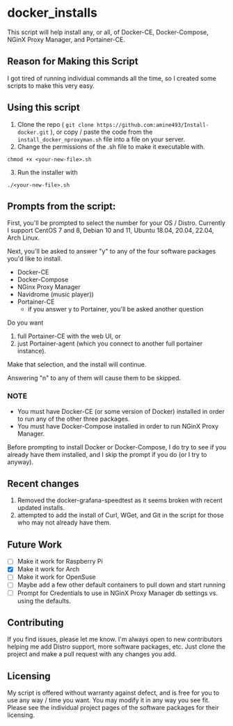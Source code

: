 # docker_installs
This script will help install any, or all, of Docker-CE, Docker-Compose, NGinX Proxy Manager, and Portainer-CE.

## Reason for Making this Script
I got tired of running individual commands all the time, so I created some scripts to make this very easy. 

## Using this script

1. Clone the repo ( `git clone https://github.com:amine493/Install-docker.git` ), or copy / paste the code from the `install_docker_nproxyman.sh` file into a file on your server. 
2. Change the permissions of the .sh file to make it executable with.

`chmod +x <your-new-file>.sh`

3. Run the installer with

`./<your-new-file>.sh`

## Prompts from the script:
First, you'll be prompted to select the number for your OS / Distro.  Currently I support CentOS 7 and 8, Debian 10 and 11, Ubuntu 18.04, 20.04, 22.04, Arch Linux. 

Next, you'll be asked to answer "y" to any of the four software packages you'd like to install. 
- Docker-CE
- Docker-Compose
- NGinx Proxy Manager
- Navidrome (music player))
- Portainer-CE
  - if you answer y to Portainer, you'll be asked another question

Do you want 
  1. full Portainer-CE with the web UI, or 
  2. just Portainer-agent (which you connect to another full portainer instance). 

Make that selection, and the install will continue.

Answering "n" to any of them will cause them to be skipped.

### NOTE
* You must have Docker-CE (or some version of Docker) installed in order to run any of the other three packages.
* You must have Docker-Compose installed in order to run NGinX Proxy Manager.

Before prompting to install Docker or Docker-Compose, I do try to see if you already have them installed, and I skip the prompt if you do (or I try to anyway).

## Recent changes
1. Removed the docker-grafana-speedtest as it seems broken with recent updated installs.
2. attempted to add the install of Curl, WGet, and Git in the script for those who may not already have them.

## Future Work
- [ ] Make it work for Raspberry Pi
- [X] Make it work for Arch
- [ ] Make it work for OpenSuse
- [ ] Maybe add a few other default containers to pull down and start running
- [ ] Prompt for Credentials to use in NGinX Proxy Manager db settings vs. using the defaults.

## Contributing
If you find issues, please let me know. I'm always open to new contributors helping me add Distro support, more software packages, etc.  Just clone the project and make a pull request with any changes you add. 

## Licensing
My script is offered without warranty against defect, and is free for you to use any way / time you want.  You may modify it in any way you see fit.  Please see the individual project pages of the software packages for their licensing.
